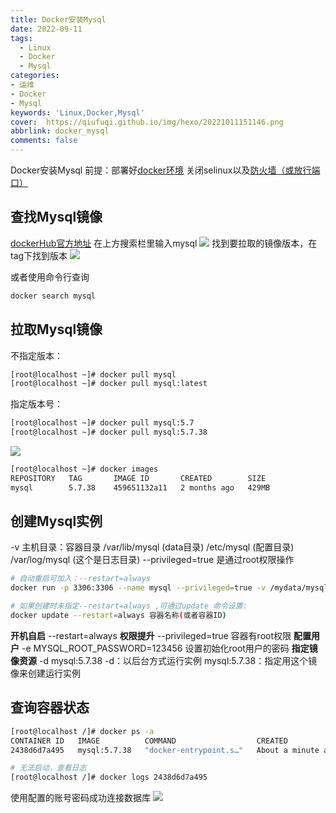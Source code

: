 ```yaml
---
title: Docker安装Mysql
date: 2022-09-11
tags:
  - Linux
  - Docker
  - Mysql
categories: 
- 运维
- Docker
- Mysql
keywords: 'Linux,Docker,Mysql'
cover:  https://qiufuqi.github.io/img/hexo/20221011151146.png
abbrlink: docker_mysql
comments: false
---
```


Docker安装Mysql
前提：部署好[docker环境](/docker_install)
关闭selinux以及[防火墙（或放行端口）](centos_firewalld)

## 查找Mysql镜像
[dockerHub官方地址](https://registry.hub.docker.com/)
在上方搜索栏里输入mysql
![](https://qiufuqi.github.io/img/hexo/20221011114954.png)
找到要拉取的镜像版本，在tag下找到版本
![](https://qiufuqi.github.io/img/hexo/20221011115047.png)

或者使用命令行查询
``` bash
docker search mysql
```
## 拉取Mysql镜像
不指定版本：
``` bash
[root@localhost ~]# docker pull mysql
[root@localhost ~]# docker pull mysql:latest
```
指定版本号：
``` bash
[root@localhost ~]# docker pull mysql:5.7
[root@localhost ~]# docker pull mysql:5.7.38
```
![](https://qiufuqi.github.io/img/hexo/20221011115833.png)

``` bash
[root@localhost ~]# docker images
REPOSITORY   TAG       IMAGE ID       CREATED        SIZE
mysql        5.7.38    459651132a11   2 months ago   429MB
```
## 创建Mysql实例
-v 主机目录：容器目录
/var/lib/mysql    (data目录)
/etc/mysql        (配置目录)
/var/log/mysql    (这个是日志目录)
--privileged=true 是通过root权限操作
``` bash
# 自动重启可加入：--restart=always
docker run -p 3306:3306 --name mysql --privileged=true -v /mydata/mysql/log:/var/log/mysql -v /mydata/mysql/data:/var/lib/mysql -v /mydata/mysql/conf:/etc/mysql/conf.d  -e MYSQL_ROOT_PASSWORD=123456 -d mysql:5.7.38 --restart=always

# 如果创建时未指定--restart=always ,可通过update 命令设置:
docker update --restart=always 容器名称(或者容器ID)
```
**开机自启**
--restart=always
**权限提升**
--privileged=true
容器有root权限
**配置用户**
-e MYSQL_ROOT_PASSWORD=123456
设置初始化root用户的密码
**指定镜像资源**
-d mysql:5.7.38
-d：以后台方式运行实例
mysql:5.7.38：指定用这个镜像来创建运行实例

## 查询容器状态
``` bash
[root@localhost /]# docker ps -a
CONTAINER ID   IMAGE          COMMAND                  CREATED              STATUS              PORTS                                                  NAMES
2438d6d7a495   mysql:5.7.38   "docker-entrypoint.s…"   About a minute ago   Up About a minute   0.0.0.0:3306->3306/tcp, :::3306->3306/tcp, 33060/tcp   mysql

# 无法启动，查看日志
[root@localhost /]# docker logs 2438d6d7a495
```
使用配置的账号密码成功连接数据库
![](https://qiufuqi.github.io/img/hexo/20221011145259.png)




